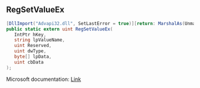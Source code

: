 ## RegSetValueEx

```csharp
[DllImport("Advapi32.dll", SetLastError = true)][return: MarshalAs(UnmanagedType.U4)]
public static extern uint RegSetValueEx(
   IntPtr hKey,
   string lpValueName,
   uint Reserved,
   uint dwType,
   byte[] lpData,
   uint cbData
);
```

Microsoft documentation: [Link](https://docs.microsoft.com/en-us/windows/win32/api/winreg/nf-winreg-regsetvalueexa)
